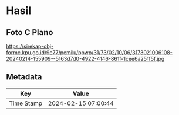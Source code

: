 # Hasil

## Foto C Plano

https://sirekap-obj-formc.kpu.go.id/9e77/pemilu/ppwp/31/73/02/10/06/3173021006108-20240214-155909--5163d7d0-4922-4146-861f-1cee6a251f5f.jpg


## Metadata

| Key        | Value               |
| ---------- | ------------------- |
| Time Stamp | 2024-02-15 07:00:44 |



